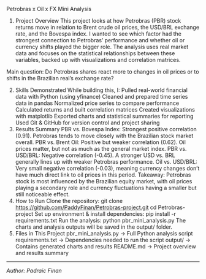 Petrobras x Oil x FX Mini Analysis
1. Project Overview
This project looks at how Petrobras (PBR) stock returns move in relation to Brent crude oil prices, the USD/BRL exchange rate, and the Bovespa index. I wanted to see which factor had the strongest connection to Petrobras’ performance and whether oil or currency shifts played the bigger role.
The analysis uses real market data and focuses on the statistical relationships between these variables, backed up with visualizations and correlation matrices.

Main question:
Do Petrobras shares react more to changes in oil prices or to shifts in the Brazilian real’s exchange rate?

2. Skills Demonstrated
While building this, I:
Pulled real-world financial data with Python (using yfinance)
Cleaned and prepared time series data in pandas
Normalized price series to compare performance
Calculated returns and built correlation matrices
Created visualizations with matplotlib
Exported charts and statistical summaries for reporting
Used Git & GitHub for version control and project sharing
3. Results Summary
PBR vs. Bovespa Index: Strongest positive correlation (0.91). Petrobras tends to move closely with the Brazilian stock market overall.
PBR vs. Brent Oil: Positive but weaker correlation (0.62). Oil prices matter, but not as much as the general market index.
PBR vs. USD/BRL: Negative correlation (-0.45). A stronger USD vs. BRL generally lines up with weaker Petrobras performance.
Oil vs. USD/BRL: Very small negative correlation (-0.03), meaning currency changes don’t have much direct link to oil prices in this period.
Takeaway: Petrobras stock is most influenced by the Brazilian equity market, with oil prices playing a secondary role and currency fluctuations having a smaller but still noticeable effect.
4. How to Run
Clone the repository:
git clone https://github.com/PaddyFinan/Petrobras-project.git
cd Petrobras-project
Set up environment & install dependencies:
pip install -r requirements.txt
Run the analysis:
python pbr_mini_analysis.py
The charts and analysis outputs will be saved in the output/ folder.
5. Files in This Project
pbr_mini_analysis.py → Full Python analysis script
requirements.txt → Dependencies needed to run the script
output/ → Contains generated charts and results
README.md → Project overview and results summary
---
*Author: Padraic Finan*

